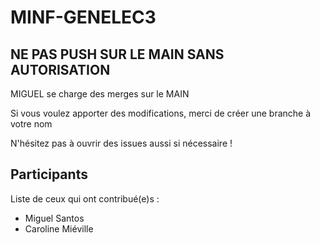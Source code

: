 # MINF-GENELEC3

## NE PAS PUSH SUR LE MAIN SANS AUTORISATION ##
MIGUEL se charge des merges sur le MAIN

Si vous voulez apporter des modifications, merci de créer une branche à votre nom

N'hésitez pas à ouvrir des issues aussi si nécessaire !

## Participants
Liste de ceux qui ont contribué(e)s :
- Miguel Santos
- Caroline Miéville

